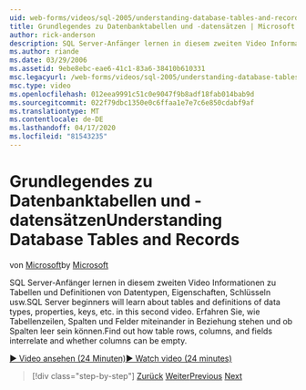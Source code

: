 ```yaml
---
uid: web-forms/videos/sql-2005/understanding-database-tables-and-records
title: Grundlegendes zu Datenbanktabellen und -datensätzen | Microsoft Docs
author: rick-anderson
description: SQL Server-Anfänger lernen in diesem zweiten Video Informationen zu Tabellen und Definitionen von Datentypen, Eigenschaften, Schlüsseln usw. Finden Sie heraus, wie Tabellenzeilen, Spalten, eine...
ms.author: riande
ms.date: 03/29/2006
ms.assetid: 9ebe8ebc-eae6-41c1-83a6-38410b610331
msc.legacyurl: /web-forms/videos/sql-2005/understanding-database-tables-and-records
msc.type: video
ms.openlocfilehash: 012eea9991c51c0e9047f9b8adf18fab014bab9d
ms.sourcegitcommit: 022f79dbc1350e0c6ffaa1e7e7c6e850cdabf9af
ms.translationtype: MT
ms.contentlocale: de-DE
ms.lasthandoff: 04/17/2020
ms.locfileid: "81543235"
---
```

# <a name="understanding-database-tables-and-records"></a><span data-ttu-id="2eb7e-104">Grundlegendes zu Datenbanktabellen und -datensätzen</span><span class="sxs-lookup"><span data-stu-id="2eb7e-104">Understanding Database Tables and Records</span></span>

<span data-ttu-id="2eb7e-105">von [Microsoft](https://github.com/microsoft)</span><span class="sxs-lookup"><span data-stu-id="2eb7e-105">by [Microsoft](https://github.com/microsoft)</span></span>

<span data-ttu-id="2eb7e-106">SQL Server-Anfänger lernen in diesem zweiten Video Informationen zu Tabellen und Definitionen von Datentypen, Eigenschaften, Schlüsseln usw.</span><span class="sxs-lookup"><span data-stu-id="2eb7e-106">SQL Server beginners will learn about tables and definitions of data types, properties, keys, etc. in this second video.</span></span> <span data-ttu-id="2eb7e-107">Erfahren Sie, wie Tabellenzeilen, Spalten und Felder miteinander in Beziehung stehen und ob Spalten leer sein können.</span><span class="sxs-lookup"><span data-stu-id="2eb7e-107">Find out how table rows, columns, and fields interrelate and whether columns can be empty.</span></span>

[<span data-ttu-id="2eb7e-108">&#9654; Video ansehen (24 Minuten)</span><span class="sxs-lookup"><span data-stu-id="2eb7e-108">&#9654; Watch video (24 minutes)</span></span>](https://channel9.msdn.com/Blogs/ASP-NET-Site-Videos/understanding-database-tables-and-records)

> [!div class="step-by-step"]
> <span data-ttu-id="2eb7e-109">[Zurück](what-is-a-database.md)
> [Weiter](more-about-column-data-types-and-other-properties.md)</span><span class="sxs-lookup"><span data-stu-id="2eb7e-109">[Previous](what-is-a-database.md)
[Next](more-about-column-data-types-and-other-properties.md)</span></span>
